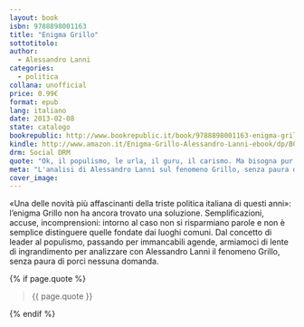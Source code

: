 ```yaml
---
layout: book
isbn: 9788898001163
title: "Enigma Grillo"
sottotitolo:
author:
  - Alessandro Lanni 
categories:
  - politica
collana: unofficial
price: 0.99€
format: epub
lang: italiano
date: 2013-02-08
state: catalogo
bookrepublic: http://www.bookrepublic.it/book/9788898001163-enigma-grillo/
kindle: http://www.amazon.it/Enigma-Grillo-Alessandro-Lanni-ebook/dp/B00BD577HU/
drm: Social DRM
quote: "Ok, il populismo, le urla, il guru, il carismo. Ma bisogna pur risolverlo, l'enigma M5S, o no?"
meta: "L'analisi di Alessandro Lanni sul fenomeno Grillo, senza paura di porsi nessuna domanda."
cover_image:
---
```

«Una delle novità più affascinanti della triste politica italiana di questi anni»: l’enigma Grillo non ha ancora trovato una soluzione. Semplificazioni, accuse, incomprensioni: intorno al caso non si risparmiano parole e non è semplice distinguere quelle fondate dai luoghi comuni. Dal concetto di leader al populismo, passando per immancabili agende, armiamoci di lente di ingrandimento per analizzare con Alessandro Lanni il fenomeno Grillo, senza paura di porci nessuna domanda.

{% if page.quote %}
<blockquote>
    {{ page.quote }}
</blockquote>
{% endif %}